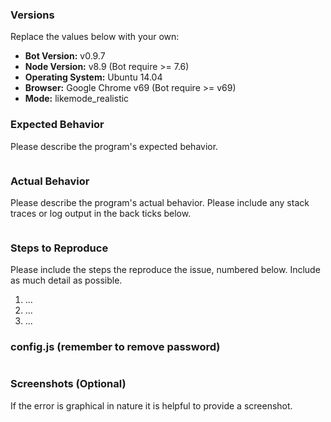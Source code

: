 ### Versions

Replace the values below with your own:

- **Bot Version:** v0.9.7
- **Node Version:** v8.9 (Bot require >= 7.6)
- **Operating System:** Ubuntu 14.04
- **Browser:** Google Chrome v69 (Bot require >= v69)
- **Mode:** likemode_realistic


### Expected Behavior

Please describe the program's expected behavior.

```

```

### Actual Behavior

Please describe the program's actual behavior. Please include any stack traces
or log output in the back ticks below.

```

```

### Steps to Reproduce

Please include the steps the reproduce the issue, numbered below. Include as
much detail as possible.

1. ...
2. ...
3. ...

### config.js (remember to remove password)
```

```

### Screenshots (Optional)

If the error is graphical in nature it is helpful to provide a screenshot. 
